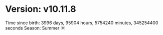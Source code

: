 # Version: v10.11.8
Time since birth: 3996 days, 95904 hours, 5754240 minutes, 345254400 seconds
Season: Summer ☀️

